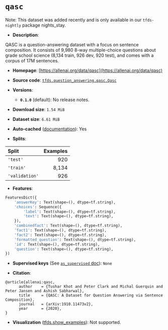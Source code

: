 <div itemscope itemtype="http://schema.org/Dataset">
  <div itemscope itemprop="includedInDataCatalog" itemtype="http://schema.org/DataCatalog">
    <meta itemprop="name" content="TensorFlow Datasets" />
  </div>

  <meta itemprop="name" content="qasc" />
  <meta itemprop="description" content="QASC is a question-answering dataset with a focus on sentence composition. It consists of 9,980 8-way multiple-choice&#10;questions about grade school science (8,134 train, 926 dev, 920 test), and comes with a corpus of 17M sentences.&#10;&#10;To use this dataset:&#10;&#10;```python&#10;import tensorflow_datasets as tfds&#10;&#10;ds = tfds.load(&#x27;qasc&#x27;, split=&#x27;train&#x27;)&#10;for ex in ds.take(4):&#10;  print(ex)&#10;```&#10;&#10;See [the guide](https://www.tensorflow.org/datasets/overview) for more&#10;informations on [tensorflow_datasets](https://www.tensorflow.org/datasets).&#10;&#10;" />
  <meta itemprop="url" content="https://www.tensorflow.org/datasets/catalog/qasc" />
  <meta itemprop="sameAs" content="https://allenai.org/data/qasc" />
  <meta itemprop="citation" content="@article{allenai:qasc,&#10;      author    = {Tushar Khot and Peter Clark and Michal Guerquin and Peter Jansen and Ashish Sabharwal},&#10;      title     = {QASC: A Dataset for Question Answering via Sentence Composition},&#10;      journal   = {arXiv:1910.11473v2},&#10;      year      = {2020},&#10;}" />
</div>

# `qasc`

Note: This dataset was added recently and is only available in our
`tfds-nightly` package
<span class="material-icons" title="Available only in the tfds-nightly package">nights_stay</span>.

*   **Description**:

QASC is a question-answering dataset with a focus on sentence composition. It
consists of 9,980 8-way multiple-choice questions about grade school science
(8,134 train, 926 dev, 920 test), and comes with a corpus of 17M sentences.

*   **Homepage**: [https://allenai.org/data/qasc](https://allenai.org/data/qasc)

*   **Source code**:
    [`tfds.question_answering.qasc.Qasc`](https://github.com/tensorflow/datasets/tree/master/tensorflow_datasets/question_answering/qasc/qasc.py)

*   **Versions**:

    *   **`0.1.0`** (default): No release notes.

*   **Download size**: `1.54 MiB`

*   **Dataset size**: `6.61 MiB`

*   **Auto-cached**
    ([documentation](https://www.tensorflow.org/datasets/performances#auto-caching)):
    Yes

*   **Splits**:

Split          | Examples
:------------- | -------:
`'test'`       | 920
`'train'`      | 8,134
`'validation'` | 926

*   **Features**:

```python
FeaturesDict({
    'answerKey': Text(shape=(), dtype=tf.string),
    'choices': Sequence({
        'label': Text(shape=(), dtype=tf.string),
        'text': Text(shape=(), dtype=tf.string),
    }),
    'combinedfact': Text(shape=(), dtype=tf.string),
    'fact1': Text(shape=(), dtype=tf.string),
    'fact2': Text(shape=(), dtype=tf.string),
    'formatted_question': Text(shape=(), dtype=tf.string),
    'id': Text(shape=(), dtype=tf.string),
    'question': Text(shape=(), dtype=tf.string),
})
```

*   **Supervised keys** (See
    [`as_supervised` doc](https://www.tensorflow.org/datasets/api_docs/python/tfds/load#args)):
    `None`

*   **Citation**:

```
@article{allenai:qasc,
      author    = {Tushar Khot and Peter Clark and Michal Guerquin and Peter Jansen and Ashish Sabharwal},
      title     = {QASC: A Dataset for Question Answering via Sentence Composition},
      journal   = {arXiv:1910.11473v2},
      year      = {2020},
}
```

*   **Visualization**
    ([tfds.show_examples](https://www.tensorflow.org/datasets/api_docs/python/tfds/visualization/show_examples)):
    Not supported.
